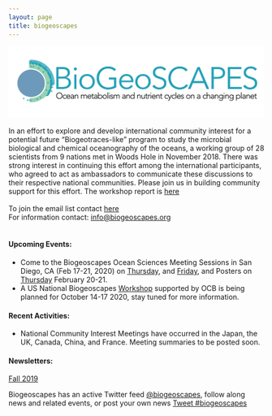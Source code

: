 ```yaml
---
layout: page
title: biogeoscapes
---
```

<img src="biogeoscapes-04_cropped.png">

In an effort to explore and develop international community interest for a potential future “Biogeotraces-like” program to study the microbial biological and chemical oceanography of the oceans, a working group of 28 scientists from 9 nations met in Woods Hole in November 2018. There was strong interest in continuing this effort among the international participants, who agreed to act as ambassadors to communicate these discussions to their respective national communities. Please join us in building community support for this effort. The workshop report is <a href="https://drive.google.com/file/d/1EjIE4Fz2edd_hmusaaio-JHQQaDazGYn/view?usp=sharing"> here</a><br>
<br>
To join the email list contact <a href="mailto:mzawoysky@whoi.edu">here</a><br>
For information contact: <a href="mailto:info@biogeoscapes.org">info@biogeoscapes.org</a><br>
<br>

#### Upcoming Events:
* Come to the Biogeoscapes Ocean Sciences Meeting Sessions in San Diego, CA (Feb 17-21, 2020) on [Thursday](https://agu.confex.com/agu/osm20/meetingapp.cgi/Session/93195), and [Friday](https://agu.confex.com/agu/osm20/meetingapp.cgi/Session/93199), and Posters on [Thursday](https://agu.confex.com/agu/osm20/meetingapp.cgi/Session/84717) February 20-21.
* A US National Biogeoscapes [Workshop](https://www.us-ocb.org/ocb-scoping-workshop-laying-the-foundation-for-a-potential-future-biogeoscapes-program/) supported by OCB is being planned for October 14-17 2020, stay tuned for more information. 

#### Recent Activities:
* National Community Interest Meetings have occurred in the Japan, the UK, Canada, China, and France. Meeting summaries to be posted soon.

#### Newsletters:
[Fall 2019](2019-07-15-newsletter-1.md)

Biogeoscapes has an active Twitter feed [@biogeoscapes](https://twitter.com/biogeoscapes), follow along news and related events, or post your own news <a href="https://twitter.com/intent/tweet?button_hashtag=biogeoscapes&ref_src=twsrc%5Etfw" class="twitter-hashtag-button" data-show-count="false">Tweet #biogeoscapes</a><script async src="https://platform.twitter.com/widgets.js" charset="utf-8"></script>
